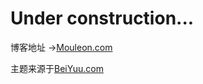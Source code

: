 # Under construction...  

博客地址 ->[Mouleon.com](http://mouleon.com)   

主题来源于[BeiYuu.com](http://beiyuu.com)  
